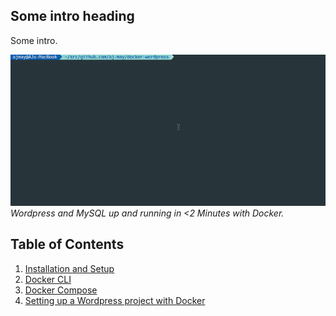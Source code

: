 ## Some intro heading

Some intro.

![Running Wordpress with docker](images/docker-wordpress.gif)
_Wordpress and MySQL up and running in <2 Minutes with Docker._

## Table of Contents

1. [Installation and Setup](installation-setup)
2. [Docker CLI](docker-cli)
3. [Docker Compose](docker-compose)
4. [Setting up a Wordpress project with Docker](wordpress)
